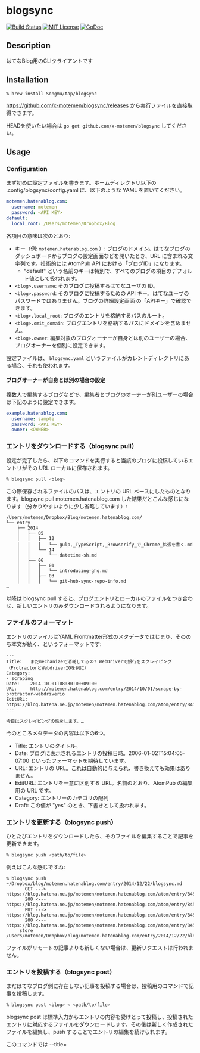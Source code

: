 blogsync
=======

[![Build Status](https://github.com/x-motemen/blogsync/workflows/test/badge.svg?branch=master)][actions]
[![MIT License](http://img.shields.io/badge/license-MIT-blue.svg?style=flat-square)][license]
[![GoDoc](https://godoc.org/github.com/x-motemen/blogsync?status.svg)](godoc)

[actions]: https://github.com/x-motemen/blogsync/actions?workflow=test
[coveralls]: https://coveralls.io/r/x-motemen/blogsync?branch=master
[license]: https://github.com/x-motemen/blogsync/blob/master/LICENSE
[godoc]: https://godoc.org/github.com/x-motemen/blogsync

## Description

はてなBlog用のCLIクライアントです

## Installation

```console
% brew install Songmu/tap/blogsync
```

https://github.com/x-motemen/blogsync/releases から実行ファイルを直接取得できます。

HEADを使いたい場合は `go get github.com/x-motemen/blogsync` してください。

## Usage

### Configuration

まず初めに設定ファイルを書きます。ホームディレクトリ以下の .config/blogsync/config.yaml に、以下のような YAML を置いてください。

```yaml
motemen.hatenablog.com:
  username: motemen
  password: <API KEY>
default:
  local_root: /Users/motemen/Dropbox/Blog
```

各項目の意味は次のとおり:

- キー（例: `motemen.hatenablog.com` ）: ブログのドメイン。はてなブログのダッシュボードからブログの設定画面などを開いたとき、URL に含まれる文字列です。技術的には AtomPub API における「ブログID」になります。
  - "default" という名前のキーは特別で、すべてのブログの項目のデフォルト値として扱われます。
- `<blog>.username`: そのブログに投稿するはてなユーザの ID。
- `<blog>.password`: そのブログに投稿するための API キー。はてなユーザのパスワードではありません。ブログの詳細設定画面 の「APIキー」で確認できます。
- `<blog>.local_root`: ブログのエントリを格納するパスのルート。
- `<blog>.omit_domain`: ブログエントリを格納するパスにドメインを含めません。
- `<blog>.owner`: 編集対象のブログオーナーが自身とは別のユーザーの場合、ブログオーナーを個別に設定できます。

設定ファイルは、 `blogsync.yaml` というファイルがカレントディレクトリにある場合、それも使われます。

#### ブログオーナーが自身とは別の場合の設定

複数人で編集するブログなどで、編集者とブログのオーナーが別ユーザーの場合は下記のように設定できます。

```yaml
example.hatenablog.com:
  username: sample
  password: <API KEY>
  owner: <OWNER>
```

### エントリをダウンロードする（blogsync pull）

設定が完了したら、以下のコマンドを実行すると当該のブログに投稿しているエントリがその URL ローカルに保存されます。

```sh
% blogsync pull <blog>
```

この際保存されるファイルのパスは、エントリの URL ベースにしたものとなります。blogsync pull motemen.hatenablog.com した結果だとこんな感じになります（分かりやすいように少し省略しています）:

```
/Users/motemen/Dropbox/Blog/motemen.hatenablog.com/
└── entry
    ├── 2014
    │   ├── 05
    │   │   ├── 12
    │   │   │   └── gulp,_TypeScript,_Browserify_で_Chrome_拡張を書く.md
    │   │   └── 14
    │   │       └── datetime-sh.md
    │   ├── 06
    │   │   ├── 01
    │   │   │   └── introducing-ghq.md
    │   │   ├── 03
    │   │   │   └── git-hub-sync-repo-info.md
…
```

以降は blogsync pull すると、ブログエントリとローカルのファイルをつき合わせ、新しいエントリのみダウンロードされるようになります。

### ファイルのフォーマット

エントリのファイルはYAML Frontmatter形式のメタデータではじまり、そののち本文が続く、というフォーマットです:

```
---
Title:   まだmechanizeで消耗してるの? WebDriverで銀行をスクレイピング（ProtractorとWebdriverIOを例に）
Category:
- scraping
Date:    2014-10-01T08:30:00+09:00
URL:     http://motemen.hatenablog.com/entry/2014/10/01/scrape-by-protractor-webdriverio
EditURL: https://blog.hatena.ne.jp/motemen/motemen.hatenablog.com/atom/entry/8454420450066634133
---

今日はスクレイピングの話をします。…
```

今のところメタデータの内容は以下の6つ。

- Title: エントリのタイトル。
- Date: ブログに表示されるエントリの投稿日時。2006-01-02T15:04:05-07:00 といったフォーマットを期待しています。
- URL: エントリの URL。これは自動的に与えられ、書き換えても効果はありません。
- EditURL: エントリを一意に区別する URL。名前のとおり、AtomPub の編集用の URL です。
- Category: エントリーのカテゴリの配列
- Draft: この値が "yes" のとき、下書きとして扱われます。

### エントリを更新する（blogsync push）

ひとたびエントリをダウンロードしたら、そのファイルを編集することで記事を更新できます。

```sh
% blogsync push <path/to/file>
```

例えばこんな感じですね:

```console
% blogsync push ~/Dropbox/blog/motemen.hatenablog.com/entry/2014/12/22/blogsync.md
       GET ---> https://blog.hatena.ne.jp/motemen/motemen.hatenablog.com/atom/entry/8454420450077731341
       200 <--- https://blog.hatena.ne.jp/motemen/motemen.hatenablog.com/atom/entry/8454420450077731341
       PUT ---> https://blog.hatena.ne.jp/motemen/motemen.hatenablog.com/atom/entry/8454420450077731341
       200 <--- https://blog.hatena.ne.jp/motemen/motemen.hatenablog.com/atom/entry/8454420450077731341
     store /Users/motemen/Dropbox/blog/motemen.hatenablog.com/entry/2014/12/22/blogsync.md
```

ファイルがリモートの記事よりも新しくない場合は、更新リクエストは行われません。

### エントリを投稿する（blogsync post）

まだはてなブログ側に存在しない記事を投稿する場合は、投稿用のコマンドで記事を投稿します。

```sh
% blogsync post <blog> < <path/to/file>
```

blogsync post は標準入力からエントリの内容を受けとって投稿し、投稿されたエントリに対応するファイルをダウンロードします。その後は新しく作成されたファイルを編集し、push することでエントリの編集を続けられます。

このコマンドでは --title=<TITLE>、--draft という引数によって記事タイトルや下書き状態の指定を行えるのでこんな風に雑に、ターミナルから書き始めることもできます…

```console
% blogsync post --draft --title=blogsync motemen.hatenablog.com
さてかきはじめるか…
^D
```

### GitHub Actions

`uses: x-motemen/blogsync@v0` とすればblogsyncをインストールできます。

## Author

[motemen](https://github.com/motemen)
